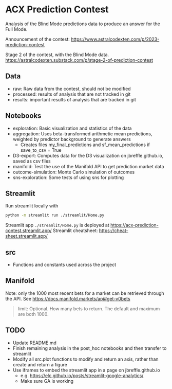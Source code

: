 # ACX Prediction Contest

Analysis of the Blind Mode predictions data to produce an answer for the Full Mode.

Announcement of the contest:
<https://www.astralcodexten.com/p/2023-prediction-contest>

Stage 2 of the contest, with the Blind Mode data.
<https://astralcodexten.substack.com/p/stage-2-of-prediction-contest>

## Data

- raw: Raw data from the contest, should not be modified
- processed: results of analysis that are not tracked in git
- results: important results of analysis that are tracked in git

## Notebooks

- exploration: Basic visualization and statistics of the data
- aggregation: Uses beta-transformed arithmetic mean predictions, weighted by predictor background to generate answers
  - Creates files my_final_predictions and sf_mean_predictions if save_to_csv = True
- D3-export: Computes data for the D3 visualization on jbreffle.github.io, saved as csv files
- manifold: Test the use of the Manifold API to get prediction market data
- outcome-simulation: Monte Carlo simulation of outcomes
- sns-exploration: Some tests of using sns for plotting

## Streamlit

Run streamlit locally with

```bash
python -m streamlit run ./streamlit/Home.py
```

Streamlit app ```./streamlit/Home.py``` is deployed at <https://acx-prediction-contest.streamlit.app/>
Streamlit cheatsheet: <https://cheat-sheet.streamlit.app/>

## src

- Functions and constants used across the project

## Manifold

Note: only the 1000 most recent bets for a market can be retrieved through the API. See <https://docs.manifold.markets/api#get-v0bets>

> limit: Optional. How many bets to return. The default and maximum are both 1000.

## TODO

- Update README.md
- Finish remaining analysis in the post_hoc notebooks and then transfer to streamlit
- Modify all src.plot functions to modify and return an axis, rather than create and return a figure
- Use iframes to embed the streamlit app in a page on jbreffle.github.io
  - e.g. <https://elc.github.io/posts/streamlit-google-analytics/>
  - Make sure GA is working
